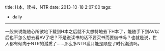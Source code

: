 title: H本，读书，NTR
date: 2013-10-18 2:07:00
tags:
- daily
---
一般来说能随心所欲地下载到H本之后就不太想特地去下H本了，能随手下到AV以后也不怎么想去看AV了吧？不是说读书的话不要买书而要借书吗？也就是说，世人都有倾向于NTR的潜质了……那么多NTR番只能是顺应了时代潮流吗。